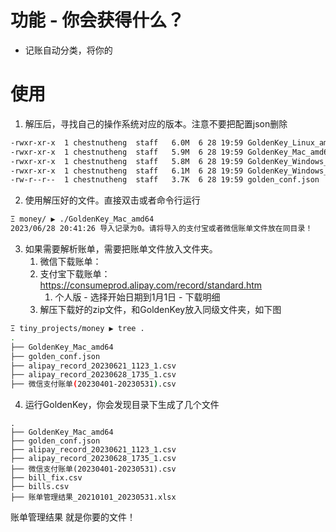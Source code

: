 # 功能 - 你会获得什么？

* 记账自动分类，将你的

# 使用

1. 解压后，寻找自己的操作系统对应的版本。注意不要把配置json删除
```bash
-rwxr-xr-x  1 chestnutheng  staff   6.0M  6 28 19:59 GoldenKey_Linux_amd64
-rwxr-xr-x  1 chestnutheng  staff   5.9M  6 28 19:59 GoldenKey_Mac_amd64
-rwxr-xr-x  1 chestnutheng  staff   5.8M  6 28 19:59 GoldenKey_Windows_386.exe
-rwxr-xr-x  1 chestnutheng  staff   6.1M  6 28 19:59 GoldenKey_Windows_amd64.exe
-rw-r--r--  1 chestnutheng  staff   3.7K  6 28 19:59 golden_conf.json
```

2. 使用解压好的文件。直接双击或者命令行运行
```sh
Ξ money/ ▶ ./GoldenKey_Mac_amd64
2023/06/28 20:41:26 导入记录为0。请将导入的支付宝或者微信账单文件放在同目录！
```

3. 如果需要解析账单，需要把账单文件放入文件夹。
	1. 微信下载账单：
	2. 支付宝下载账单：https://consumeprod.alipay.com/record/standard.htm
		1. 个人版 - 选择开始日期到1月1日 - 下载明细
	3. 解压下载好的zip文件，和GoldenKey放入同级文件夹，如下图
```sh
Ξ tiny_projects/money ▶ tree .       
.
├── GoldenKey_Mac_amd64
├── golden_conf.json
├── alipay_record_20230621_1123_1.csv
├── alipay_record_20230628_1735_1.csv
├── 微信支付账单(20230401-20230531).csv
```

4. 运行GoldenKey，你会发现目录下生成了几个文件
```
.
├── GoldenKey_Mac_amd64
├── golden_conf.json
├── alipay_record_20230621_1123_1.csv
├── alipay_record_20230628_1735_1.csv
├── 微信支付账单(20230401-20230531).csv
├── bill_fix.csv
├── bills.csv
├── 账单管理结果_20210101_20230531.xlsx
```

账单管理结果 就是你要的文件！